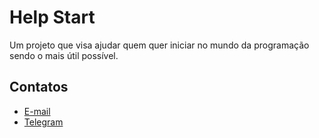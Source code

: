 # Help Start
Um projeto que visa ajudar quem quer iniciar no mundo da programação sendo o mais útil possível.

## Contatos

- [E-mail](mailto:rrnazario@gmail.com)
- [Telegram](http://t.me/rrnazario)

